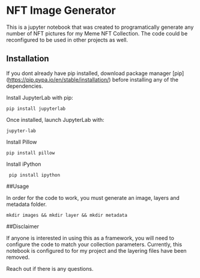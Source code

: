 # NFT Image Generator

This is a jupyter notebook that was created to programatically generate any number of NFT pictures for my Meme NFT Collection. The code could be reconfigured to be used in other projects as well. 

## Installation
If you dont already have pip installed, download package manager [pip] (https://pip.pypa.io/en/stable/installation/) before installing any of the dependencies.

Install JupyterLab with pip:
```shell
pip install jupyterlab
```

Once installed, launch JupyterLab with:
```shell
jupyter-lab
```

Install Pillow
```shell
pip install pillow
```

Install iPython
```shell
 pip install ipython
 ```

##Usage

In order for the code to work, you must generate an image, layers and metadata folder.

```shell
mkdir images && mkdir layer && mkdir metadata
```

##Disclaimer

If anyone is interested in using this as a framework, you will need to configure the code to match your collection parameters. Currently, this notebook is configured to for my project and the layering files have been removed. 

Reach out if there is any questions. 